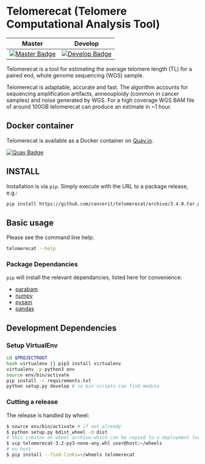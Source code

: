 # Telomerecat (Telomere Computational Analysis Tool)

| Master                                        | Develop                                         |
| --------------------------------------------- | ----------------------------------------------- |
| [![Master Badge][travis-master]][travis-base] | [![Develop Badge][travis-develop]][travis-base] |

Telomerecat is a tool for estimating the average telomere length (TL) for a paired end, whole genome sequencing (WGS) sample.

Telomerecat is adaptable, accurate and fast. The algorithm accounts for sequencing amplification artifacts, anneouploidy (common in cancer samples) and noise generated by WGS. For a high coverage WGS BAM file of around 100GB telomerecat can produce an estimate in ~1 hour.

## Docker container

Telomerecat is available as a Docker container on [Quay.io][quay-repo].

[![Quay Badge][quay-status]][quay-repo]

## INSTALL

Installation is via `pip`.  Simply execute with the URL to a package release, e.g.:

```bash
pip install https://github.com/cancerit/telomerecat/archive/3.4.0.tar.gz
```

## Basic usage

Please see the command line help:

```bash
telomerecat --help
```

### Package Dependancies

`pip` will install the relevant dependancies, listed here for convenience:

* [parabam](https://github.com/cancerit/parabam)
* [numpy](https://numpy.org/)
* [pysam](https://www.scipy.org/)
* [pandas](https://pandas.pydata.org/)

## Development Dependencies

### Setup VirtualEnv

```bash
cd $PROJECTROOT
hash virtualenv || pip3 install virtualenv
virtualenv -p python3 env
source env/bin/activate
pip install -r requirements.txt
python setup.py develop # so bin scripts can find module
```

### Cutting a release

The release is handled by wheel:

```bash
$ source env/bin/activate # if not already
$ python setup.py bdist_wheel -d dist
# this creates an wheel archive which can be copied to a deployment location, e.g.
$ scp telomerecat-3.2-py3-none-any.whl user@host:~/wheels
# on host
$ pip install --find-links=~/wheels telomerecat
```

<!-- Travis -->
[travis-base]: https://travis-ci.org/cancerit/telomerecat
[travis-master]: https://travis-ci.org/cancerit/telomerecat.svg?branch=master
[travis-develop]: https://travis-ci.org/cancerit/telomerecat.svg?branch=develop

<!-- Quay.io -->
[quay-status]: https://quay.io/repository/wtsicgp/telomerecat/status
[quay-repo]: https://quay.io/repository/wtsicgp/telomerecat
[quay-builds]: https://quay.io/repository/wtsicgp/telomerecat?tab=builds
